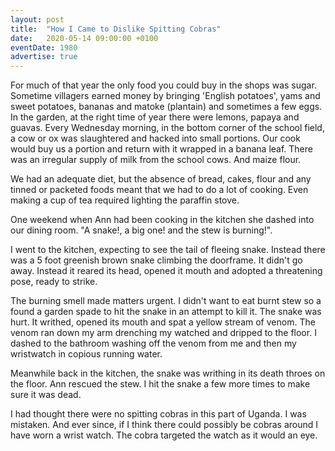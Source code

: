 ```yaml
---
layout: post
title:  "How I Came to Dislike Spitting Cobras"
date:   2020-05-14 09:00:00 +0100
eventDate: 1980
advertise: true
---
```


For much of that year the only food you could buy in the shops was sugar. Sometime villagers earned money by bringing 'English potatoes', yams and sweet potatoes, bananas and matoke (plantain) and sometimes a few eggs. In the garden, at the right time of year there were lemons, papaya and guavas. Every Wednesday morning, in the bottom corner of the school field, a cow or ox was slaughtered and hacked into small portions. Our cook would buy us a portion and return with it wrapped in a banana leaf. There was an irregular supply of milk from the school cows. And maize flour.

We had an adequate diet, but the absence of bread, cakes, flour and any tinned or packeted foods meant that we had to do a lot of cooking. Even making a cup of tea required lighting the paraffin stove.

One weekend when Ann had been cooking in the kitchen she dashed into our dining room. "A snake!, a big one! and the stew is burning!". 

I went to the kitchen, expecting to see the tail of fleeing snake. Instead there was a 5 foot greenish brown snake climbing the doorframe. It didn't go away. Instead it reared its head, opened it mouth and adopted a threatening pose, ready to strike. 

The burning smell made matters urgent. I didn't want to eat burnt stew so a found a garden spade to hit the snake in an attempt to kill it. The snake was hurt. It writhed, opened its mouth and spat a yellow stream of venom. The venom ran down my arm drenching my watched and dripped to the floor. I dashed to the bathroom washing off the venom from me and then my wristwatch in copious running water. 

Meanwhile back in the kitchen, the snake was writhing in its death throes on the floor. Ann rescued the stew. I hit the snake a few more times to make sure it was dead.

I had thought there were no spitting cobras in this part of Uganda. I was mistaken. And ever since, if I think there could possibly be cobras around I have worn a wrist watch. The cobra targeted the watch as it would an eye.

